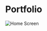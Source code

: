 # Portfolio

![Home Screen](https://user-images.githubusercontent.com/42974191/197178877-c8c96404-0ae0-472a-bba8-fefc4675a8b2.png)

